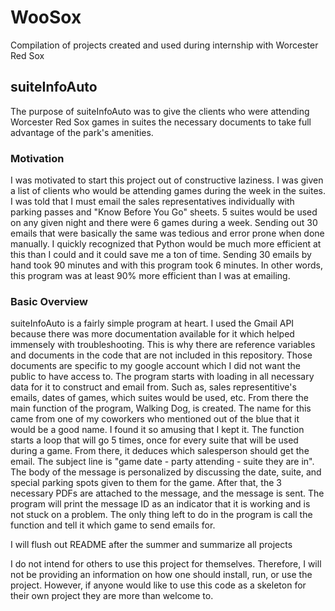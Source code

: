 # WooSox
Compilation of projects created and used during internship with Worcester Red Sox

## suiteInfoAuto
The purpose of suiteInfoAuto was to give the clients who were attending Worcester Red Sox games in suites the necessary documents to take full advantage of the park's amenities.
### Motivation
I was motivated to start this project out of constructive laziness. I was given a list of clients who would be attending games during the week in the suites. I was told that I must email the sales representatives individually with parking passes and "Know Before You Go" sheets. 5 suites would be used on any given night and there were 6 games during a week. Sending out 30 emails that were basically the same was tedious and error prone when done manually. I quickly recognized that Python would be much more efficient at this than I could and it could save me a ton of time. Sending 30 emails by hand took 90 minutes and with this program took 6 minutes. In other words, this program was at least 90% more efficient than I was at emailing.
### Basic Overview
suiteInfoAuto is a fairly simple program at heart. I used the Gmail API because there was more documentation available for it which helped immensely with troubleshooting. This is why there are reference variables and documents in the code that are not included in this repository. Those documents are specific to my google account which I did not want the public to have access to. The program starts with loading in all necessary data for it to construct and email from. Such as, sales representitive's emails, dates of games, which suites would be used, etc. From there the main function of the program, Walking Dog, is created. The name for this came from one of my coworkers who mentioned out of the blue that it would be a good name. I found it so amusing that I kept it. The function starts a loop that will go 5 times, once for every suite that will be used during a game. From there, it deduces which salesperson should get the email. The subject line is "game date - party attending - suite they are in". The body of the message is personalized by discussing the date, suite, and special parking spots given to them for the game. After that, the 3 necessary PDFs are attached to the message, and the message is sent. The program will print the message ID as an indicator that it is working and is not stuck on a problem. The only thing left to do in the program is call the function and tell it which game to send emails for.


I will flush out README after the summer and summarize all projects

I do not intend for others to use this project for themselves. Therefore, I will not be providing an information on how one should install, run, or use the project. However, if anyone would like to use this code as a skeleton for their own project they are more than welcome to.
